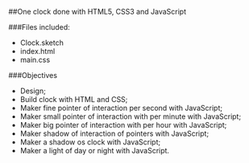##One clock done with HTML5, CSS3 and JavaScript

###Files included:
* Clock.sketch
* index.html
* main.css

###Objectives
* Design;
* Build clock with HTML and CSS;
* Maker fine pointer of interaction per second with JavaScript;
* Maker small pointer of interaction with per minute with JavaScript;
* Maker big pointer of interaction with per hour with JavaScript;
* Maker shadow of interaction of pointers with JavaScript;
* Maker a shadow os clock with JavaScript;
* Maker a light of day or night with JavaScript.
